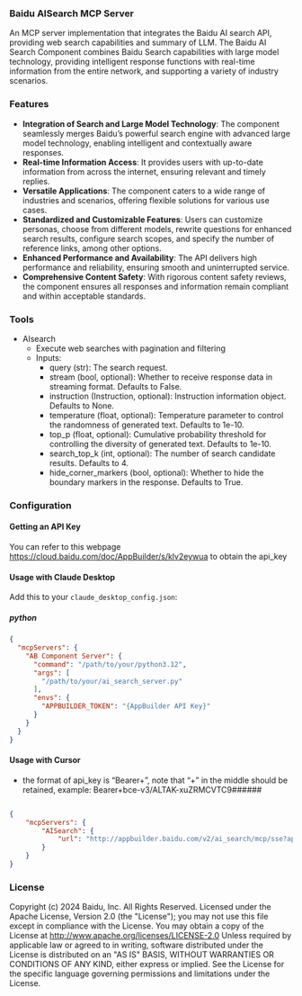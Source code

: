 ### Baidu AISearch MCP Server

An MCP server implementation that integrates the Baidu AI search API, providing  web search capabilities and summary of LLM. The Baidu AI Search Component combines Baidu Search capabilities with large model technology, providing intelligent response functions with real-time information from the entire network, and supporting a variety of industry scenarios.

### Features

* **Integration of Search and Large Model Technology**: The component seamlessly merges Baidu’s powerful search engine with advanced large model technology, enabling intelligent and contextually aware responses.
* **Real-time Information Access**: It provides users with up-to-date information from across the internet, ensuring relevant and timely replies.
* **Versatile Applications**: The component caters to a wide range of industries and scenarios, offering flexible solutions for various use cases.
* **Standardized and Customizable Features**: Users can customize personas, choose from different models, rewrite questions for enhanced search results, configure search scopes, and specify the number of reference links, among other options.
* **Enhanced Performance and Availability**: The API delivers high performance and reliability, ensuring smooth and uninterrupted service.
* **Comprehensive Content Safety**: With rigorous content safety reviews, the component ensures all responses and information remain compliant and within acceptable standards.

### Tools

* AIsearch
  * Execute web searches with pagination and filtering
  * Inputs:
    - query (str): The search request.
    - stream (bool, optional): Whether to receive response data in streaming format. Defaults to False.
    - instruction (Instruction, optional): Instruction information object. Defaults to None.
    - temperature (float, optional): Temperature parameter to control the randomness of generated text. Defaults to 1e-10.
    - top_p (float, optional): Cumulative probability threshold for controlling the diversity of generated text. Defaults to 1e-10.
    - search_top_k (int, optional): The number of search candidate results. Defaults to 4.
    - hide_corner_markers (bool, optional): Whether to hide the boundary markers in the response. Defaults to True.

### Configuration

#### Getting an API Key

You can refer to this webpage https://cloud.baidu.com/doc/AppBuilder/s/klv2eywua to obtain the api_key

#### Usage with Claude Desktop

Add this to your `claude_desktop_config.json`:

##### python
```json
{
  "mcpServers": {
    "AB Component Server": {
      "command": "/path/to/your/python3.12",
      "args": [
        "/path/to/your/ai_search_server.py"
      ],
      "envs": {
        "APPBUILDER_TOKEN": "{AppBuilder API Key}"
      }
    }
  }
}
```

#### Usage with Cursor

* the format of api_key is “Bearer+<AppBuilder API Key>”, note that “+” in the middle should be retained, example: Bearer+bce-v3/ALTAK-xuZRMCVTC9###### 

```json

{
    "mcpServers": {
        "AISearch": {
            "url": "http://appbuilder.baidu.com/v2/ai_search/mcp/sse?api_key={Bearer+<AppBuilder API Key>}"
        }
    }
}
```

### License

Copyright (c) 2024 Baidu, Inc. All Rights Reserved.  Licensed under the Apache License, Version 2.0 (the "License");  you may not use this file except in compliance with the License.  You may obtain a copy of the License at      http://www.apache.org/licenses/LICENSE-2.0  Unless required by applicable law or agreed to in writing, software  distributed under the License is distributed on an "AS IS" BASIS,  WITHOUT WARRANTIES OR CONDITIONS OF ANY KIND, either express or implied.  See the License for the specific language governing permissions and  limitations under the License.